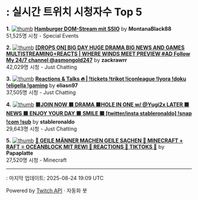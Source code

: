 # : 실시간 트위치 시청자수 Top 5

**1.** [![thumb](https://static-cdn.jtvnw.net/previews-ttv/live_user_montanablack88-320x180.jpg)](https://twitch.tv/MontanaBlack88)
**[Hamburger DOM-Stream mit SSIO](https://twitch.tv/MontanaBlack88)** by **MontanaBlack88**<br>51,525명 시청  - Special Events

**2.** [![thumb](https://static-cdn.jtvnw.net/previews-ttv/live_user_zackrawrr-320x180.jpg)](https://twitch.tv/zackrawrr)
**[[DROPS ON] BIG DAY HUGE DRAMA BIG NEWS AND GAMES MULTISTREAMING+REACTS | WHERE WINDS MEET PREVIEW #AD Follow My 24/7 channel @asmongold247](https://twitch.tv/zackrawrr)** by **zackrawrr**<br>42,029명 시청  - Just Chatting

**3.** [![thumb](https://static-cdn.jtvnw.net/previews-ttv/live_user_eliasn97-320x180.jpg)](https://twitch.tv/eliasn97)
**[Reactions & Talks 🔥 | !tickets !trikot !iconleague !lyora !doku !eligella !gaming](https://twitch.tv/eliasn97)** by **eliasn97**<br>37,505명 시청  - Just Chatting

**4.** [![thumb](https://static-cdn.jtvnw.net/previews-ttv/live_user_stableronaldo-320x180.jpg)](https://twitch.tv/stableronaldo)
**[🟥JOIN NOW 🟥 DRAMA 🟥HOLE IN ONE w/ @Yugi2x LATER 🟥 NEWS   🟥 ENJOY YOUR DAY 🟥 SMILE 🟥  [twitter/insta stableronaldo] !snap !com !sub](https://twitch.tv/stableronaldo)** by **stableronaldo**<br>29,643명 시청  - Just Chatting

**5.** [![thumb](https://static-cdn.jtvnw.net/previews-ttv/live_user_papaplatte-320x180.jpg)](https://twitch.tv/Papaplatte)
**[🗿 GEILE MÄNNER MACHEN GEILE SACHEN 🗿 MINECRAFT + RAFT = OCEANBLOCK MIT REWI 🗿 REACTIONS 🗿 TIKTOKS 🗿](https://twitch.tv/Papaplatte)** by **Papaplatte**<br>27,520명 시청  - Minecraft


---
: 마지막 업데이트: 2025-08-24 19:09 UTC

Powered by [Twitch API](https://dev.twitch.tv/docs/api/reference) · 자동화 봇